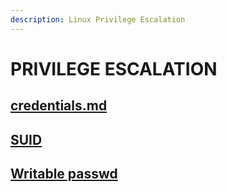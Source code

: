```yaml
---
description: Linux Privilege Escalation
---
```


# PRIVILEGE ESCALATION

## [credentials.md](privilege-escalation/credentials.md "mention")

## [SUID](privilege-escalation/SUID/README.md)

## [Writable passwd](privilege-escalation/writeable-passwd.md)
